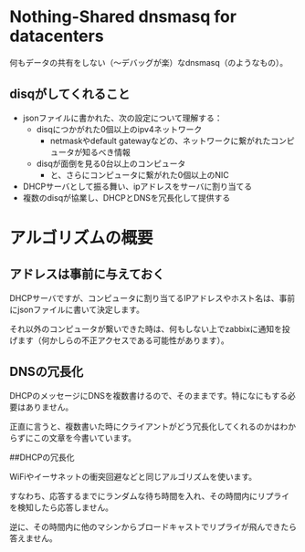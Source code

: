 # Nothing-Shared dnsmasq for datacenters

何もデータの共有をしない（〜デバッグが楽）なdnsmasq（のようなもの）。

## disqがしてくれること

 - jsonファイルに書かれた、次の設定について理解する：
   - disqにつかがれた0個以上のipv4ネットワーク
     - netmaskやdefault gatewayなどの、ネットワークに繋がれたコンピュータが知るべき情報
   - disqが面倒を見る0台以上のコンピュータ
     - と、さらにコンピュータに繋がれた0個以上のNIC
 - DHCPサーバとして振る舞い、ipアドレスをサーバに割り当てる
 - 複数のdisqが協業し、DHCPとDNSを冗長化して提供する

# アルゴリズムの概要

## アドレスは事前に与えておく

DHCPサーバですが、コンピュータに割り当てるIPアドレスやホスト名は、事前にjsonファイルに書いて決定します。

それ以外のコンピュータが繋いできた時は、何もしない上でzabbixに通知を投げます（何かしらの不正アクセスである可能性があります）。

## DNSの冗長化

DHCPのメッセージにDNSを複数書けるので、そのままです。特になにもする必要はありません。

正直に言うと、複数書いた時にクライアントがどう冗長化してくれるのかはわからずにこの文章を今書いています。

##DHCPの冗長化

WiFiやイーサネットの衝突回避などと同じアルゴリズムを使います。

すなわち、応答するまでにランダムな待ち時間を入れ、その時間内にリプライを検知したら応答しません。

逆に、その時間内に他のマシンからブロードキャストでリプライが飛んできたら答えません。


